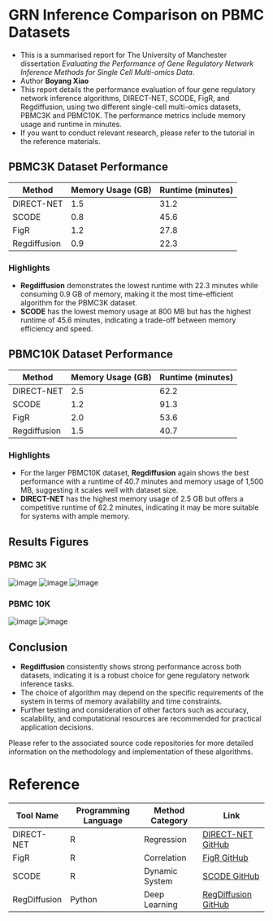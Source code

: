 # GRN Inference Comparison on PBMC Datasets

- This is a summarised report for The University of Manchester dissertation _Evaluating the Performance of Gene Regulatory Network Inference Methods for Single Cell Multi-omics Data_. 
- Author __Boyang Xiao__
- This report details the performance evaluation of four gene regulatory network inference algorithms, DIRECT-NET, SCODE, FigR, and Regdiffusion, using two different single-cell multi-omics datasets, PBMC3K and PBMC10K. The performance metrics include memory usage and runtime in minutes.
- If you want to conduct relevant research, please refer to the tutorial in the reference materials. 

## PBMC3K Dataset Performance

| Method        | Memory Usage (GB) | Runtime (minutes) |
|---------------|-------------------|-------------------|
| DIRECT-NET    | 1.5               | 31.2              |
| SCODE         | 0.8               | 45.6              |
| FigR          | 1.2               | 27.8              |
| Regdiffusion  | 0.9               | 22.3              |

### Highlights
- **Regdiffusion** demonstrates the lowest runtime with 22.3 minutes while consuming 0.9 GB of memory, making it the most time-efficient algorithm for the PBMC3K dataset.
- **SCODE** has the lowest memory usage at 800 MB but has the highest runtime of 45.6 minutes, indicating a trade-off between memory efficiency and speed.

## PBMC10K Dataset Performance

| Method        | Memory Usage (GB) | Runtime (minutes) |
|---------------|-------------------|-------------------|
| DIRECT-NET    | 2.5               | 62.2              |
| SCODE         | 1.2               | 91.3              |
| FigR          | 2.0               | 53.6              |
| Regdiffusion  | 1.5               | 40.7              |

### Highlights
- For the larger PBMC10K dataset, **Regdiffusion** again shows the best performance with a runtime of 40.7 minutes and memory usage of 1,500 MB, suggesting it scales well with dataset size.
- **DIRECT-NET** has the highest memory usage of 2.5 GB but offers a competitive runtime of 62.2 minutes, indicating it may be more suitable for systems with ample memory.

## Results Figures

### PBMC 3K
![image](https://github.com/user-attachments/assets/f4bc5c41-1eec-46f8-9873-1ecfac19e010)
![image](https://github.com/user-attachments/assets/32ce4215-8c15-4954-b54c-75e729b68d32)
![image](https://github.com/user-attachments/assets/ee6d2611-7c6e-44c3-99b2-5c96330eec41)


### PBMC 10K
![image](https://github.com/user-attachments/assets/10771ed9-2b6c-4357-8155-bae5d9a1c911)
![image](https://github.com/user-attachments/assets/357ed629-4e55-44eb-9418-ccabf39d396d)

## Conclusion

- **Regdiffusion** consistently shows strong performance across both datasets, indicating it is a robust choice for gene regulatory network inference tasks.
- The choice of algorithm may depend on the specific requirements of the system in terms of memory availability and time constraints.
- Further testing and consideration of other factors such as accuracy, scalability, and computational resources are recommended for practical application decisions.

Please refer to the associated source code repositories for more detailed information on the methodology and implementation of these algorithms.

# Reference

| Tool Name     | Programming Language | Method Category | Link                                                   |
|---------------|---------------------|-----------------|---------------------------------------------------------|
| DIRECT-NET    | R                   |Regression                     | [DIRECT-NET GitHub](https://github.com/zhanglhbioinfor/DIRECT-NET)    |
| FigR          | R                   |Correlation                    | [FigR GitHub](https://github.com/buenrostrolab/FigR)                  |
| SCODE         | R                   |Dynamic System                 | [SCODE GitHub](https://github.com/hmatsu1226/SCODE)                   |
| RegDiffusion  | Python              |Deep Learning                  | [RegDiffusion GitHub](https://github.com/TuftsBCB/RegDiffusion)       |

